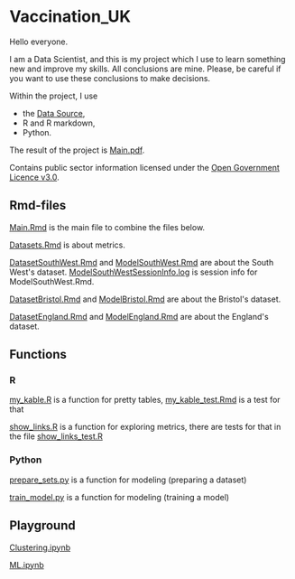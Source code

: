 # Vaccination_UK
 
Hello everyone.

I am a Data Scientist, and this is my project which I use to learn something new and improve my skills.
All conclusions are mine. Please, be careful if you want to use these conclusions to make decisions.

Within the project, I use 

* the [Data Source](https://coronavirus.data.gov.uk/details/download),
* R and R markdown,
* Python.

The result of the project is [Main.pdf](https://github.com/mechtal/Vaccination_UK/blob/main/Main.pdf).

Contains public sector information licensed under the [Open Government Licence v3.0](https://www.nationalarchives.gov.uk/doc/open-government-licence/version/3/).

## Rmd-files

[Main.Rmd](https://github.com/mechtal/Vaccination_UK/blob/main/Main.Rmd) is the main file to combine the files below.

[Datasets.Rmd](https://github.com/mechtal/Vaccination_UK/blob/main/Datasets.Rmd) is about metrics.

[DatasetSouthWest.Rmd](https://github.com/mechtal/Vaccination_UK/blob/main/DatasetSouthWest.Rmd) and [ModelSouthWest.Rmd](https://github.com/mechtal/Vaccination_UK/blob/main/ModelSouthWest.Rmd) are about the South West's dataset. [ModelSouthWestSessionInfo.log](https://github.com/mechtal/Vaccination_UK/blob/main/ModelSouthWestSessionInfo.log) is session info for ModelSouthWest.Rmd.

[DatasetBristol.Rmd](https://github.com/mechtal/Vaccination_UK/blob/main/DatasetBristol.Rmd) and [ModelBristol.Rmd](https://github.com/mechtal/Vaccination_UK/blob/main/ModelBristol.Rmd) are about the Bristol's dataset.

[DatasetEngland.Rmd](https://github.com/mechtal/Vaccination_UK/blob/main/DatasetEngland.Rmd) and [ModelEngland.Rmd](https://github.com/mechtal/Vaccination_UK/blob/main/ModelEngland.Rmd) are about the England's dataset.

## Functions

### R
[my_kable.R](https://github.com/mechtal/Vaccination_UK/blob/main/my_kable.R) is a function for pretty tables, [my_kable_test.Rmd](https://github.com/mechtal/Vaccination_UK/blob/main/my_kable_test.Rmd) is a test for that

[show_links.R](https://github.com/mechtal/Vaccination_UK/blob/main/show_links.R) is a function for exploring metrics, there are tests for that in the file [show_links_test.R](https://github.com/mechtal/Vaccination_UK/blob/main/show_links_test.R) 

### Python
[prepare_sets.py](https://github.com/mechtal/Vaccination_UK/blob/main/prepare_sets.py) is a function for modeling (preparing a dataset)

[train_model.py](https://github.com/mechtal/Vaccination_UK/blob/main/train_model.py) is a function for modeling (training a model)

## Playground
[Clustering.ipynb](https://github.com/mechtal/Vaccination_UK/blob/main/Clustering.ipynb)

[ML.ipynb](https://github.com/mechtal/Vaccination_UK/blob/main/ML.ipynb)




